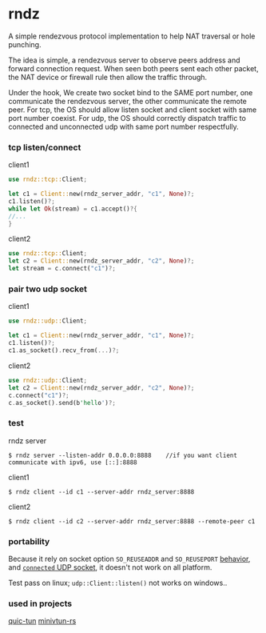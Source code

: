 # rndz

A simple rendezvous protocol implementation to help NAT traversal or hole punching.

The idea is simple, a rendezvous server to observe peers address and forward connection request. When seen both peers sent each other packet, the NAT device or firewall rule then allow the traffic through.

Under the hook, We create two socket bind to the SAME port number, one communicate the rendezvous server, the other communicate the remote peer. For tcp, the OS should allow listen socket and client socket with same port number coexist. For udp, the OS should correctly dispatch traffic to connected and unconnected udp with same port number respectfully.

### tcp listen/connect 

client1
```rust
use rndz::tcp::Client;

let c1 = Client::new(rndz_server_addr, "c1", None)?;
c1.listen()?;
while let Ok(stream) = c1.accept()?{
//...
}
```

client2
```rust
use rndz::tcp::Client;
let c2 = Client::new(rndz_server_addr, "c2", None)?;
let stream = c.connect("c1")?;
```

### pair two udp socket

client1
```rust
use rndz::udp::Client;

let c1 = Client::new(rndz_server_addr, "c1", None)?;
c1.listen()?;
c1.as_socket().recv_from(...)?;
```

client2
```rust
use rndz::udp::Client;
let c2 = Client::new(rndz_server_addr, "c2", None)?;
c.connect("c1")?;
c.as_socket().send(b'hello')?;
```

### test

rndz server 
```
$ rndz server --listen-addr 0.0.0.0:8888    //if you want client communicate with ipv6, use [::]:8888
```

client1
```
$ rndz client --id c1 --server-addr rndz_server:8888 
```

client2
```
$ rndz client --id c2 --server-addr rndz_server:8888 --remote-peer c1
```

### portability

Because it rely on socket option `SO_REUSEADDR` and `SO_REUSEPORT` [behavior](https://stackoverflow.com/questions/14388706/how-do-so-reuseaddr-and-so-reuseport-differ/14388707#14388707),  and [`connected` UDP socket](https://blog.cloudflare.com/everything-you-ever-wanted-to-know-about-udp-sockets-but-were-afraid-to-ask-part-1/), it doesn't not work on all platform.

Test pass on linux; `udp::Client::listen()` not works on windows.. 


### used in projects
[quic-tun](https://github.com/optman/quic-tun)
[minivtun-rs](https://github.com/optman/minivtun-rs/tree/rndz)

